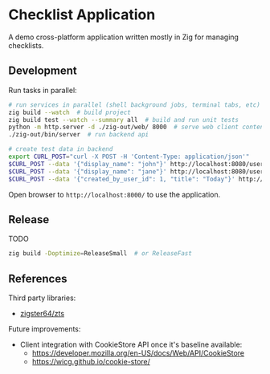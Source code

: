 # Checklist Application

A demo cross-platform application written mostly in Zig for managing checklists.

## Development

Run tasks in parallel:

```bash
# run services in parallel (shell background jobs, terminal tabs, etc)
zig build --watch  # build project
zig build test --watch --summary all  # build and run unit tests
python -m http.server -d ./zig-out/web/ 8000  # serve web client content
./zig-out/bin/server  # run backend api

# create test data in backend
export CURL_POST="curl -X POST -H 'Content-Type: application/json'"
$CURL_POST --data '{"display_name": "john"}' http://localhost:8080/user
$CURL_POST --data '{"display_name": "jane"}' http://localhost:8080/user
$CURL_POST --data '{"created_by_user_id": 1, "title": "Today"}' http://localhost:8080/checklist
```

Open browser to `http://localhost:8000/` to use the application.

## Release

TODO

```bash
zig build -Doptimize=ReleaseSmall  # or ReleaseFast
```

## References

Third party libraries:

* [zigster64/zts](https://github.com/zigster64/zts)

Future improvements:

* Client integration with CookieStore API once it's baseline available:
  * https://developer.mozilla.org/en-US/docs/Web/API/CookieStore
  * https://wicg.github.io/cookie-store/
